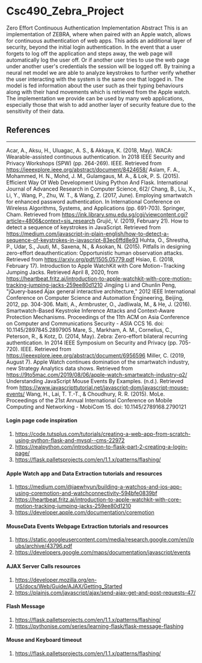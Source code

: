# Csc490_Zebra_Project
Zero Effort Continuous Authentication Implementation
Abstract
 	This is an implementation of ZEBRA, where when paired with an Apple watch, allows for continuous authentication of web apps. This adds an additional layer of security, beyond the initial login authentication. In the event that a user forgets to log off the application and steps away, the web page will automatically log the user off. Or if another user tries to use the web page under another user's credentials the session will be logged off. By training a neural net model we are able to analyze keystrokes to further verify whether the user interacting with the system is the same one that logged in. The model is fed information about the user such as their typing behaviours along with their hand movements which is retrieved from the Apple watch. The implementation we provide can be used by many web applications, especially those that wish to add another layer of security feature due to the sensitivity of their data. 

## References
---
Acar, A., Aksu, H., Uluagac, A. S., & Akkaya, K. (2018, May). WACA: Wearable-assisted continuous authentication. In 2018 IEEE Security and Privacy Workshops (SPW) (pp. 264-269). IEEE. Retrieved from https://ieeexplore.ieee.org/abstract/document/8424658/
Aslam, F. A., Mohammed, H. N., Mohd, J. M., Gulamgaus, M. A., & Lok, P. S. (2015). Efficient Way Of Web Development Using Python And Flask. International Journal of Advanced Research in Computer Science, 6(2/
Chang, B., Liu, X., Li, Y., Wang, P., Zhu, W. T., & Wang, Z. (2017, June). Employing smartwatch for enhanced password authentication. In International Conference on Wireless Algorithms, Systems, and Applications (pp. 691-703). Springer, Cham. Retrieved from https://ink.library.smu.edu.sg/cgi/viewcontent.cgi?article=4806&context=sis_research
Grujić, V. (2019, February 21). How to detect a sequence of keystrokes in JavaScript. Retrieved from https://medium.com/javascript-in-plain-english/how-to-detect-a-sequence-of-keystrokes-in-javascript-83ec6ffd8e93
Huhta, O., Shrestha, P., Udar, S., Juuti, M., Saxena, N., & Asokan, N. (2015). Pitfalls in designing zero-effort deauthentication: Opportunistic human observation attacks. Retrieved from https://arxiv.org/pdf/1505.05779.pdf
Hsiao, E. (2018, February 17). Introduction to Apple WatchKit with Core Motion - Tracking Jumping Jacks. Retrieved April 8, 2020, from https://heartbeat.fritz.ai/introduction-to-apple-watchkit-with-core-motion-tracking-jumping-jacks-259ee80d1210
Jingjing Li and Chunlin Peng, "jQuery-based Ajax general interactive architecture," 2012 IEEE International Conference on Computer Science and Automation Engineering, Beijing, 2012, pp. 304-306.
Maiti, A., Armbruster, O., Jadliwala, M., & He, J. (2016). Smartwatch-Based Keystroke Inference Attacks and Context-Aware Protection Mechanisms. Proceedings of the 11th ACM on Asia Conference on Computer and Communications Security - ASIA CCS 16. doi: 10.1145/2897845.2897905
Mare, S., Markham, A. M., Cornelius, C., Peterson, R., & Kotz, D. (2014, May). Zebra: Zero-effort bilateral recurring authentication. In 2014 IEEE Symposium on Security and Privacy (pp. 705-720). IEEE. Retrieved from https://ieeexplore.ieee.org/abstract/document/6956596
Miller, C. (2019, August 7). Apple Watch continues domination of the smartwatch industry, new Strategy Analytics data shows. Retrieved from https://9to5mac.com/2019/08/06/apple-watch-smartwatch-industry-q2/
Understanding JavaScript Mouse Events By Examples. (n.d.). Retrieved from https://www.javascripttutorial.net/javascript-dom/javascript-mouse-events/
Wang, H., Lai, T. T.-T., & Choudhury, R. R. (2015). MoLe. Proceedings of the 21st Annual International Conference on Mobile Computing and Networking - MobiCom 15. doi: 10.1145/2789168.2790121



#### Login page code inspiration
1. https://code.tutsplus.com/tutorials/creating-a-web-app-from-scratch-using-python-flask-and-mysql--cms-22972
2. https://realpython.com/introduction-to-flask-part-2-creating-a-login-page/
3. https://flask.palletsprojects.com/en/1.1.x/patterns/flashing/

#### Apple Watch app and Data Extraction tutorials and resources
1. https://medium.com/@jaewhyun/building-a-watchos-and-ios-app-using-coremotion-and-watchconnectivity-594bfe0839bf
2. https://heartbeat.fritz.ai/introduction-to-apple-watchkit-with-core-motion-tracking-jumping-jacks-259ee80d1210
3. https://developer.apple.com/documentation/coremotion

#### MouseData Events Webpage Extraction tutorials and resources 
1. https://static.googleusercontent.com/media/research.google.com/en//pubs/archive/43796.pdf
2. https://developers.google.com/maps/documentation/javascript/events
#### AJAX Server Calls resources 
1. https://developer.mozilla.org/en-US/docs/Web/Guide/AJAX/Getting_Started
2. https://plainjs.com/javascript/ajax/send-ajax-get-and-post-requests-47/



#### Flash Message
1. https://flask.palletsprojects.com/en/1.1.x/patterns/flashing/
2. https://pythonise.com/series/learning-flask/flask-message-flashing
#### Mouse and Keyboard timeout
1. https://flask.palletsprojects.com/en/1.1.x/patterns/flashing/
